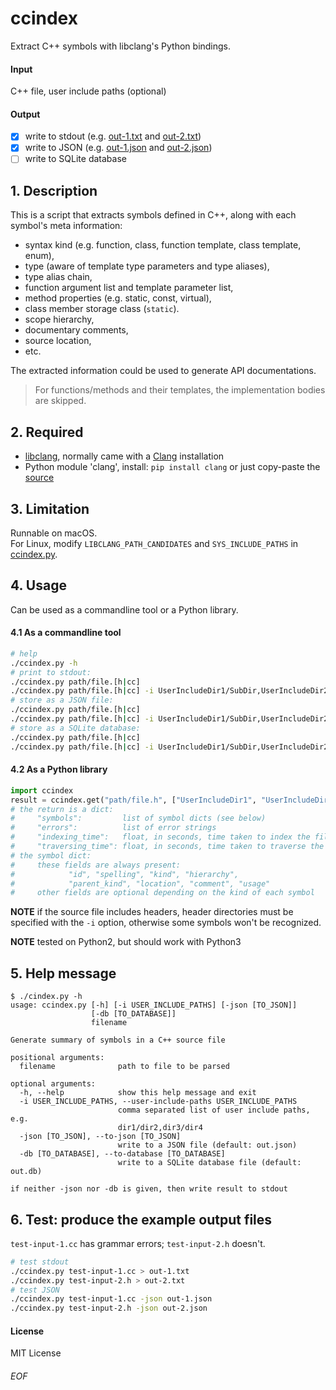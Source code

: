 # ccindex

Extract C++ symbols with libclang's Python bindings.

#### Input<br>
C++ file, user include paths (optional)

#### Output
- [x] write to stdout (e.g. [out-1.txt](out-1.txt) and [out-2.txt](out-2.txt))
- [x] write to JSON (e.g. [out-1.json](out-1.json) and [out-2.json](out-2.json))
- [ ] write to SQLite database

## 1. Description
This is a script that extracts symbols defined in C++, along with each symbol's meta information:
- syntax kind (e.g. function, class, function template, class template, enum),
- type (aware of template type parameters and type aliases),
- type alias chain,
- function argument list and template parameter list,
- method properties (e.g. static, const, virtual),
- class member storage class (`static`).
- scope hierarchy,
- documentary comments,
- source location,
- etc.

The extracted information could be used to generate API documentations.

> For functions/methods and their templates, the implementation bodies are skipped.

## 2. Required
- [libclang](http://www.llvm.org/devmtg/2010-11/Gregor-libclang.pdf), normally came with a [Clang](http://clang.llvm.org) installation
- Python module 'clang', install: `pip install clang` or just copy-paste the [source](https://github.com/llvm-mirror/clang/tree/master/bindings/python/clang)

## 3. Limitation

Runnable on macOS.<br>For Linux, modify `LIBCLANG_PATH_CANDIDATES` and `SYS_INCLUDE_PATHS` in [ccindex.py](ccindex.py).

## 4. Usage
Can be used as a commandline tool or a Python library.

#### 4.1 As a commandline tool
```sh
# help
./ccindex.py -h
# print to stdout:
./ccindex.py path/file.[h|cc]
./ccindex.py path/file.[h|cc] -i UserIncludeDir1/SubDir,UserIncludeDir2
# store as a JSON file:
./ccindex.py path/file.[h|cc]
./ccindex.py path/file.[h|cc] -i UserIncludeDir1/SubDir,UserIncludeDir2 -json out.json
# store as a SQLite database:
./ccindex.py path/file.[h|cc]
./ccindex.py path/file.[h|cc] -i UserIncludeDir1/SubDir,UserIncludeDir2 -db out.db
```

#### 4.2 As a Python library
```python
import ccindex
result = ccindex.get("path/file.h", ["UserIncludeDir1", "UserIncludeDir2"])
# the return is a dict:
#     "symbols":         list of symbol dicts (see below)
#     "errors":          list of error strings
#     "indexing_time":   float, in seconds, time taken to index the file
#     "traversing_time": float, in seconds, time taken to traverse the AST
# the symbol dict:
#     these fields are always present:
#            "id", "spelling", "kind", "hierarchy",
#            "parent_kind", "location", "comment", "usage"
#     other fields are optional depending on the kind of each symbol
```

**NOTE** if the source file includes headers, header directories must be specified with the `-i` option, otherwise some symbols won't be recognized.

**NOTE** tested on Python2, but should work with Python3

## 5. Help message
```
$ ./cindex.py -h
usage: ccindex.py [-h] [-i USER_INCLUDE_PATHS] [-json [TO_JSON]]
                  [-db [TO_DATABASE]]
                  filename

Generate summary of symbols in a C++ source file

positional arguments:
  filename              path to file to be parsed

optional arguments:
  -h, --help            show this help message and exit
  -i USER_INCLUDE_PATHS, --user-include-paths USER_INCLUDE_PATHS
                        comma separated list of user include paths, e.g.
                        dir1/dir2,dir3/dir4
  -json [TO_JSON], --to-json [TO_JSON]
                        write to a JSON file (default: out.json)
  -db [TO_DATABASE], --to-database [TO_DATABASE]
                        write to a SQLite database file (default: out.db)

if neither -json nor -db is given, then write result to stdout
```

## 6. Test: produce the example output files
`test-input-1.cc` has grammar errors; `test-input-2.h` doesn't.
```sh
# test stdout
./ccindex.py test-input-1.cc > out-1.txt
./ccindex.py test-input-2.h > out-2.txt
# test JSON
./ccindex.py test-input-1.cc -json out-1.json
./ccindex.py test-input-2.h -json out-2.json
```

#### License
MIT License

###### EOF
